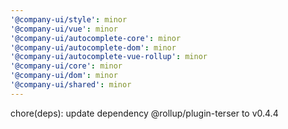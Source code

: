 ```yaml
---
'@company-ui/style': minor
'@company-ui/vue': minor
'@company-ui/autocomplete-core': minor
'@company-ui/autocomplete-dom': minor
'@company-ui/autocomplete-vue-rollup': minor
'@company-ui/core': minor
'@company-ui/dom': minor
'@company-ui/shared': minor
---
```


chore(deps): update dependency @rollup/plugin-terser to v0.4.4
